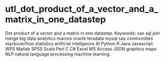 # utl_dot_product_of_a_vector_and_a_matrix_in_one_datastep
Dot product of a vector and a matrix in one datastep.  Keywords: sas sql join merge big data analytics macros oracle teradata mysql sas communities stackoverflow statistics artificial inteligence AI Python R Java Javascript WPS Matlab SPSS Scala Perl C C# Excel MS Access JSON graphics maps NLP natural language processing machine learning.
